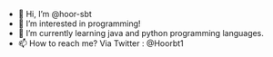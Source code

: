 - 👋 Hi, I’m @hoor-sbt
- 👀 I’m interested in programming!
- 🌱 I’m currently learning java and python programming languages.
- 📫 How to reach me? Via Twitter : @Hoorbt1

<!---
hoor-sbt/hoor-sbt is a ✨ special ✨ repository because its `README.md` (this file) appears on your GitHub profile.
You can click the Preview link to take a look at your changes.
--->

